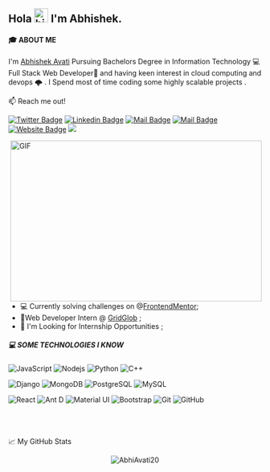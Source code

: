 ## Hola <img src="https://user-images.githubusercontent.com/1303154/88677602-1635ba80-d120-11ea-84d8-d263ba5fc3c0.gif" width="28px" alt="hi"> I'm Abhishek.
#### 🎓 ABOUT ME
I'm [Abhishek Avati](https://jolly-northcutt-76ebd8.netlify.app/) Pursuing Bachelors Degree in Information Technology 💻  Full Stack Web Developer🚀 and having keen interest in cloud computing and devops 🌩️ . I Spend most of time coding some highly scalable projects .

:mailbox: Reach me out!

[![Twitter Badge](https://img.shields.io/badge/-@abhiavati-1ca0f1?style=flat&labelColor=1ca0f1&logo=twitter&logoColor=white&link=https://twitter.com/abhiavati)](https://twitter.com/abhiavati) [![Linkedin Badge](https://img.shields.io/badge/-AbhishekAvati-0e76a8?style=flat&labelColor=0e76a8&logo=linkedin&logoColor=white)](https://www.linkedin.com/in/abhishekavati/) [![Mail Badge](https://img.shields.io/badge/-@abhi.avati-e84393?style=flat&labelColor=e84393&logo=instagram&logoColor=white)](https://www.instagram.com/abhi.avati/) [![Mail Badge](https://img.shields.io/badge/-Abhishek-c0392b?style=flat&labelColor=c0392b&logo=gmail&logoColor=white)](mailto:abhishekaa1112@gmail.com)
[![Website Badge](https://img.shields.io/badge/%3C%2F%3E-portfolio-informational)](https://jolly-northcutt-76ebd8.netlify.app/)
![](https://visitor-badge.glitch.me/badge?page_id=Abhiavati20.Abhiavati20)

<img align="right" alt="GIF" src="https://cdn.dribbble.com/users/45010/screenshots/14281687/media/79f87d23670e2144bd2d5e2742185c8e.png?compress=1&resize=1600x1200" width="500" height="320" />



<!-- TODO: Add last video link -->
- 💻 Currently solving challenges on @[FrontendMentor](https://www.frontendmentor.io/solutions);
- 🚀Web Developer Intern @ [GridGlob](https://gridglob.com/) ;
- 💬 I'm Looking for Internship Opportunities ;
##### 💻 SOME TECHNOLOGIES I KNOW

<!-- TODO: Make technologies links takes you to repositories -->
![JavaScript](https://img.shields.io/badge/-JavaScript-black?style=flat-square&logo=javascript)
![Nodejs](https://img.shields.io/badge/-Nodejs-black?style=flat-square&logo=Node.js)
![Python](https://img.shields.io/badge/-Python-black?style=flat-square&logo=Python)
![C++](https://img.shields.io/badge/-C++-00599C?style=flat-square&logo=c)

![Django](https://img.shields.io/badge/-Django-darkgreen?style=flat-square&logo=django)
![MongoDB](https://img.shields.io/badge/-MongoDB-black?style=flat-square&logo=mongodb)
![PostgreSQL](https://img.shields.io/badge/-PostgreSQL-336791?style=flat-square&logo=postgresql)
![MySQL](https://img.shields.io/badge/-MySQL-black?style=flat-square&logo=mysql)

![React](https://img.shields.io/badge/-React-black?style=flat-square&logo=react)
![Ant D](https://img.shields.io/badge/-Ant%20Design-0170FE?style=flat-square&logo=ant-design)
![Material UI](https://img.shields.io/badge/-Material%20UI-black?style=flat-square&logo=material-ui)
![Bootstrap](https://img.shields.io/badge/-Bootstrap-563D7C?style=flat-square&logo=bootstrap)
![Git](https://img.shields.io/badge/-Git-black?style=flat-square&logo=git)
![GitHub](https://img.shields.io/badge/-GitHub-181717?style=flat-square&logo=github)

<br/>
<br/>
<br/>
📈 My GitHub Stats
<br/>

<p align="center"> <img src="https://github-readme-stats.vercel.app/api?username=Abhiavati20&count_private=true&show_icons=true&theme=gotham" alt="AbhiAvati20" />
